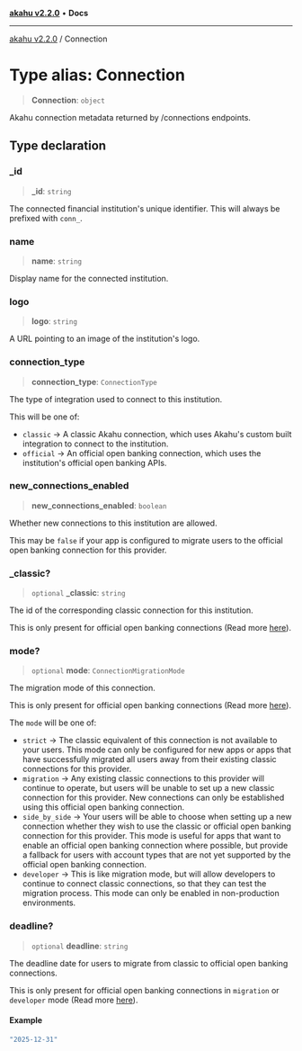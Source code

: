 [**akahu v2.2.0**](../README.md) • **Docs**

***

[akahu v2.2.0](../README.md) / Connection

# Type alias: Connection

> **Connection**: `object`

Akahu connection metadata returned by /connections endpoints.

## Type declaration

### \_id

> **\_id**: `string`

The connected financial institution's unique identifier.
This will always be prefixed with `conn_`.

### name

> **name**: `string`

Display name for the connected institution.

### logo

> **logo**: `string`

A URL pointing to an image of the institution's logo.

### connection\_type

> **connection\_type**: `ConnectionType`

The type of integration used to connect to this institution.

This will be one of:
- `classic` → A classic Akahu connection, which uses Akahu's custom
built integration to connect to the institution.
- `official` → An official open banking connection, which uses the
institution's official open banking APIs.

### new\_connections\_enabled

> **new\_connections\_enabled**: `boolean`

Whether new connections to this institution are allowed.

This may be `false` if your app is configured to migrate users to the official open banking connection for this provider.

### \_classic?

> `optional` **\_classic**: `string`

The id of the corresponding classic connection for this institution.

This is only present for official open banking connections (Read more [here](https://developers.akahu.nz/docs/official-open-banking)).

### mode?

> `optional` **mode**: `ConnectionMigrationMode`

The migration mode of this connection.

This is only present for official open banking connections (Read more [here](https://developers.akahu.nz/docs/official-open-banking)).

The `mode` will be one of:
- `strict` → The classic equivalent of this connection is not available to your users. This mode can only be configured for new apps or apps that have successfully migrated all users away from their existing classic connections for this provider.
- `migration` → Any existing classic connections to this provider will continue to operate, but users will be unable to set up a new classic connection for this provider. New connections can only be established using this official open banking connection.
- `side_by_side` → Your users will be able to choose when setting up a new connection whether they wish to use the classic or official open banking connection for this provider. This mode is useful for apps that want to enable an official open banking connection where possible, but provide a fallback for users with account types that are not yet supported by the official open banking connection.
- `developer` → This is like migration mode, but will allow developers to continue to connect classic connections, so that they can test the migration process. This mode can only be enabled in non-production environments.

### deadline?

> `optional` **deadline**: `string`

The deadline date for users to migrate from classic to official open banking connections.

This is only present for official open banking connections in `migration` or `developer` mode (Read more [here](https://developers.akahu.nz/docs/official-open-banking)).

#### Example

```ts
"2025-12-31"
```
